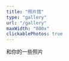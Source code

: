 ```yaml
---
title: "照片馆"
type: "gallery"
url: "/gallery"
maxWidth: "800x"
clickablePhotos: true
---
```


和你的一些照片